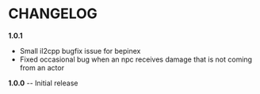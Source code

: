 # CHANGELOG
**1.0.1**
- Small il2cpp bugfix issue for bepinex
- Fixed occasional bug when an npc receives damage that is not coming from an actor

**1.0.0**
-- Initial release